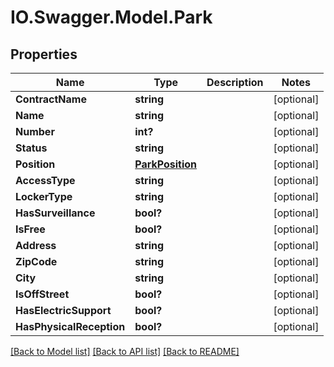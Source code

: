 # IO.Swagger.Model.Park
## Properties

Name | Type | Description | Notes
------------ | ------------- | ------------- | -------------
**ContractName** | **string** |  | [optional] 
**Name** | **string** |  | [optional] 
**Number** | **int?** |  | [optional] 
**Status** | **string** |  | [optional] 
**Position** | [**ParkPosition**](ParkPosition.md) |  | [optional] 
**AccessType** | **string** |  | [optional] 
**LockerType** | **string** |  | [optional] 
**HasSurveillance** | **bool?** |  | [optional] 
**IsFree** | **bool?** |  | [optional] 
**Address** | **string** |  | [optional] 
**ZipCode** | **string** |  | [optional] 
**City** | **string** |  | [optional] 
**IsOffStreet** | **bool?** |  | [optional] 
**HasElectricSupport** | **bool?** |  | [optional] 
**HasPhysicalReception** | **bool?** |  | [optional] 

[[Back to Model list]](../README.md#documentation-for-models) [[Back to API list]](../README.md#documentation-for-api-endpoints) [[Back to README]](../README.md)

